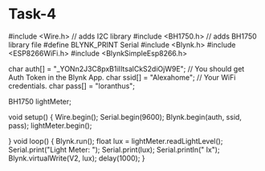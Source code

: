 # Task-4
#include <Wire.h>         // adds I2C library 
#include <BH1750.h>       // adds BH1750 library file 
#define BLYNK_PRINT Serial
#include <Blynk.h>
#include <ESP8266WiFi.h>
#include <BlynkSimpleEsp8266.h>
 
char auth[] = "_YONn2J3C8pxB1iIItsalCkS2diOjW9E";       // You should get Auth Token in the Blynk App.
char ssid[] = "Alexahome";                       // Your WiFi credentials.
char pass[] = "loranthus";
 
BH1750 lightMeter;
 
void setup()
{
  Wire.begin();
  Serial.begin(9600);
  Blynk.begin(auth, ssid, pass);
  lightMeter.begin();
 
}
void loop() 
{
  Blynk.run();
  float lux = lightMeter.readLightLevel();
  Serial.print("Light Meter: ");
  Serial.print(lux);
  Serial.println(" lx");
  Blynk.virtualWrite(V2, lux);
  delay(1000);
}
